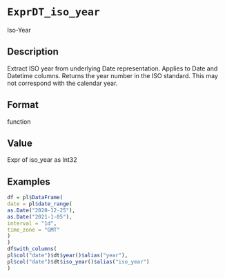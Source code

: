 # `ExprDT_iso_year`

Iso-Year


## Description

Extract ISO year from underlying Date representation.
 Applies to Date and Datetime columns.
 Returns the year number in the ISO standard.
 This may not correspond with the calendar year.


## Format

function


## Value

Expr of iso_year as Int32


## Examples

```r
df = pl$DataFrame(
date = pl$date_range(
as.Date("2020-12-25"),
as.Date("2021-1-05"),
interval = "1d",
time_zone = "GMT"
)
)
df$with_columns(
pl$col("date")$dt$year()$alias("year"),
pl$col("date")$dt$iso_year()$alias("iso_year")
)
```


